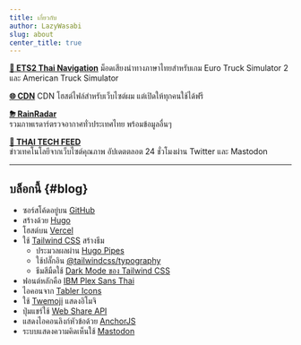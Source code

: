 ```yaml
---
title: เกี่ยวกับ
author: LazyWasabi
slug: about
center_title: true
---
```


**[🚚 ETS2 Thai Navigation](/ets2thainav/)**
ม็อดเสียงนำทางภาษาไทยสำหรับเกม Euro Truck Simulator 2 และ American Truck Simulator

**[🌐 CDN](/cdn/)**
CDN โฮสต์ไฟล์สำหรับเว็บไซต์ผม แต่เปิดให้ทุกคนใช้ได้ฟรี

**[⛈ RainRadar](https://radar.lazywasabi.net/)**  
รวมภาพเรดาร์ตรวจอากาศทั่วประเทศไทย พร้อมข้อมูลอื่นๆ

**[📰 THAI TECH FEED](https://twitter.com/thaitechfeed)**  
ข่าวเทคโนโลยีจากเว็บไซต์คุณภาพ อัปเดตตลอต 24 ชั่วโมงผ่าน Twitter และ Mastodon

---

## บล็อกนี้ {#blog}

- ซอร์สโค้ดอยู่บน [GitHub](https://github.com/lazywasabi/blog)
- สร้างด้วย [Hugo](https://gohugo.io/)
- โฮสต์บน [Vercel](https://vercel.com/)
- ใช้ [Tailwind CSS](https://tailwindcss.com) สร้างธีม
  - ประมวลผลผ่าน [Hugo Pipes](https://gohugo.io/hugo-pipes/introduction/)
  - ใช้ปลั๊กอิน [@tailwindcss/typography](https://github.com/tailwindlabs/tailwindcss-typography)
  - ธีมสีมืดใช้ [Dark Mode ของ Tailwind CSS](https://tailwindcss.com/docs/dark-mode)
- ฟอนต์หลักคือ [IBM Plex Sans Thai](https://www.ibm.com/plex/)
- ไอคอนจาก [Tabler Icons](https://tablericons.com)
- ใช้ [Twemoji](https://github.com/twitter/twemoji/) แสดงอิโมจิ
- ปุ่มแชร์ใช้ [Web Share API](/blog/share-button-with-web-share-api/)
- แสดงไอคอนลิงก์หัวข้อด้วย [AnchorJS](https://www.bryanbraun.com/anchorjs/)
- ระบบแสดงความคิดเห็นใช้ [Mastodon](/blog/hugo-mastodon-comments/)
